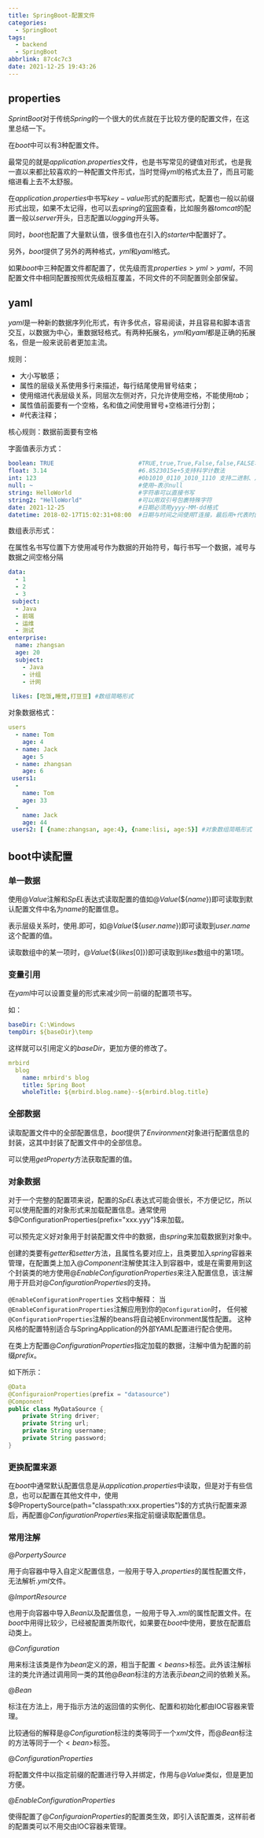 ```yaml
---
title: SpringBoot-配置文件
categories:
  - SpringBoot
tags:
  - backend
  - SpringBoot
abbrlink: 87c4c7c3
date: 2021-12-25 19:43:26
---
```


## properties

$SprintBoot$对于传统$Spring$的一个很大的优点就在于比较方便的配置文件，在这里总结一下。

在$boot$中可以有$3$种配置文件。

最常见的就是$application.properties$文件，也是书写常见的键值对形式，也是我一直以来都比较喜欢的一种配置文件形式，当时觉得$yml$的格式太丑了，而且可能缩进看上去不太舒服。

在$application.properties$中书写$key-value$形式的配置形式，配置也一般以前缀形式出现，如果不太记得，也可以去$spring$的[官网](https://docs.spring.io/spring-boot/docs/current/reference/html/application-properties.html#application-properties)查看，比如服务器$tomcat$的配置一般以$server$开头，日志配置以$logging$开头等。

同时，$boot$也配置了大量默认值，很多值也在引入的$starter$中配置好了。

另外，$boot$提供了另外的两种格式，$yml$和$yaml$格式。

如果$boot$中三种配置文件都配置了，优先级而言$properties \gt yml \gt yaml$，不同配置文件中相同配置按照优先级相互覆盖，不同文件的不同配置则全部保留。

## yaml

$yaml$是一种新的数据序列化形式，有许多优点，容易阅读，并且容易和脚本语言交互，以数据为中心，重数据轻格式。有两种拓展名，$yml$和$yaml$都是正确的拓展名，但是一般来说前者更加主流。

规则：

- 大小写敏感；
- 属性的层级关系使用多行来描述，每行结尾使用冒号结束；
- 使用缩进代表层级关系，同层次左侧对齐，只允许使用空格，不能使用$tab$；
- 属性值前面要有一个空格，名和值之间使用冒号+空格进行分割；
- #代表注释；

核心规则：数据前面要有空格

字面值表示方式：

```yaml
boolean: TRUE                        #TRUE,true,True,False,false,FALSE均可
float: 3.14                          #6.8523015e+5支持科学计数法
int: 123                             #0b1010_0110_1010_1110 支持二进制、八进制、十六进制
null: ~                              #使用~表示null
string: HelloWorld                   #字符串可以直接书写
string2: "HelloWorld"                #可以用双引号包裹特殊字符
date: 2021-12-25                     #日期必须用yyyy-MM-dd格式
datetime: 2018-02-17T15:02:31+08:00  #日期与时间之间使用T连接，最后用+代表时区
```

数组表示形式：

在属性名书写位置下方使用减号作为数据的开始符号，每行书写一个数据，减号与数据之间空格分隔

```yaml
data:
  - 1
  - 2
  - 3
 subject:
  - Java
  - 前端
  - 运维
  - 测试
enterprise:
  name: zhangsan
  age: 20
  subject:
  	- Java
  	- 计组
  	- 计网
 
 likes: [吃饭,睡觉,打豆豆] #数组简略形式
```

对象数据格式：

```yaml
users
  - name: Tom
  	age: 4
  - name: Jack
  	age: 5
  - name: zhangsan
  	age: 6
 users1:
  -
  	name: Tom
  	age: 33
  -
  	name: Jack
  	age: 44
 users2: [ {name:zhangsan, age:4}, {name:lisi, age:5}] #对象数组简略形式
```

## boot中读配置

### 单一数据

使用$@Value$注解和$SpEL$表达式读取配置的值如$@Value(\$\{name\})$即可读取到默认配置文件中名为$name$的配置信息。

表示层级关系时，使用$.$即可，如$@Value(\$\{user.name\})$即可读取到$user.name$这个配置的值。

读取数组中的某一项时，$@Value(\$\{likes[0]\})$即可读取到$likes$数组中的第$1$项。

### 变量引用

在$yaml$中可以设置变量的形式来减少同一前缀的配置项书写。

如：

```yaml
baseDir: C:\Windows
tempDir: ${baseDir}\temp
```

这样就可以引用定义的$baseDir$，更加方便的修改了。

```yaml
mrbird
  blog
    name: mrbird's blog
	title: Spring Boot
	wholeTitle: ${mrbird.blog.name}--${mrbird.blog.title}
```



### 全部数据

读取配置文件中的全部配置信息，$boot$提供了$Environment$对象进行配置信息的封装，这其中封装了配置文件中的全部信息。

可以使用$getProperty$方法获取配置的值。

### 对象数据

对于一个完整的配置项来说，配置的$SpEL$表达式可能会很长，不方便记忆，所以可以使用配置的对象形式来加载配置信息。通常使用$@ConfigurationProperties(prefix="xxx.yyy")$来加载。

可以预先定义好对象用于封装配置文件中的数据，由$spring$来加载数据到对象中。

创建的类要有$getter$和$setter$方法，且属性名要对应上，且类要加入$spring$容器来管理，在配置类上加入$@Component$注解使其注入到容器中，或是在需要用到这个封装类的地方使用$@EnableConfigurationProperties$来注入配置信息，该注解用于开启对$@ConfigurationProperties$的支持。

`@EnableConfigurationProperties` 文档中解释：
 当`@EnableConfigurationProperties`注解应用到你的`@Configuration`时， 任何被`@ConfigurationProperties`注解的beans将自动被Environment属性配置。 这种风格的配置特别适合与SpringApplication的外部YAML配置进行配合使用。

在类上方配置$@ConfigurationProperties$指定加载的数据，注解中值为配置的前缀$prefix$。

如下所示：

```java
@Data
@ConfiguraionProperties(prefix = "datasource")
@Component
public class MyDataSource {
	private String driver;
	private String url;
	private String username;
	private String password;
}
```

### 更换配置来源

在$boot$中通常默认配置信息是从$application.properties$中读取，但是对于有些信息，也可以配置在其他文件中，使用$@PropertySource(path="classpath:xxx.properties")$的方式执行配置来源后，再配置$@ConfigurationProperties$来指定前缀读取配置信息。

### 常用注解

$@PorpertySource$

用于向容器中导入自定义配置信息，一般用于导入$.properties$的属性配置文件，无法解析$.yml$文件。

$@ImportResource$

也用于向容器中导入$Bean$以及配置信息，一般用于导入$.xml$的属性配置文件。在$boot$中用得比较少，已经被配置类所取代，如果要在$boot$中使用，要放在配置启动类上。

$@Configuration$

用来标注该类是作为$bean$定义的源，相当于配置$<beans>$标签。此外该注解标注的类允许通过调用同一类的其他$@Bean$标注的方法表示$bean$之间的依赖关系。

$@Bean$

标注在方法上，用于指示方法的返回值的实例化、配置和初始化都由IOC容器来管理。

比较通俗的解释是$@Configuration$标注的类等同于一个$xml$文件，而$@Bean$标注的方法等同于一个$<bean>$标签。

$@ConfigurationProperties$

将配置文件中以指定前缀的配置进行导入并绑定，作用与$@Value$类似，但是更加方便。

$@EnableConfigurationProperties$

使得配置了$@ConfiguraionProperties$的配置类生效，即引入该配置类，这样前者的配置类可以不用交由IOC容器来管理。

